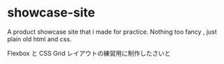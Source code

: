 # showcase-site
A product showcase site that i made for practice. Nothing too fancy , just plain old html and css.

Flexbox と CSS Grid レイアウトの練習用に制作したさいと
